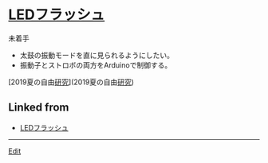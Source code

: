 ---
---
# [LEDフラッシュ](LEDフラッシュ)

未着手


* 太鼓の振動モードを直に見られるようにしたい。
* 振動子とストロボの両方をArduinoで制御する。



[2019夏の自由[研究](研究)](2019夏の自由[研究](研究)) 


## Linked from

* [LEDフラッシュ](LEDフラッシュ.md)


----
[Edit](https://github.com/vitroid/vitroid.github.io/edit/master/MD/LEDフラッシュ.md)

